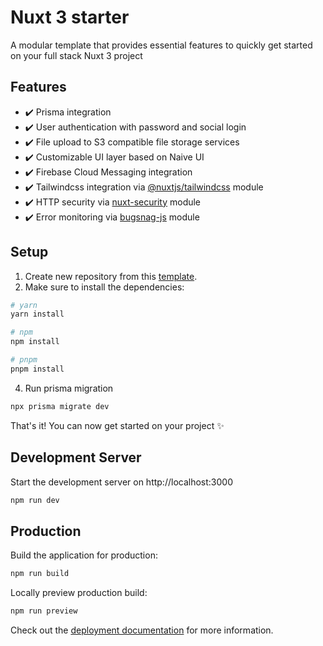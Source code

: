 # Nuxt 3 starter

A modular template that provides essential features to quickly get started on your full stack Nuxt 3 project

## Features

- ✔️ Prisma integration
- ✔️ User authentication with password and social login
- ✔️ File upload to S3 compatible file storage services
- ✔️ Customizable UI layer based on Naive UI
- ✔️ Firebase Cloud Messaging integration
- ✔️ Tailwindcss integration via [@nuxtjs/tailwindcss](https://github.com/nuxt-modules/tailwindcss) module
- ✔️ HTTP security via [nuxt-security]() module
- ✔️ Error monitoring via [bugsnag-js]() module

## Setup
1. Create new repository from this [template](https://github.com/Meguais/Nuxtjs-authentication-Social-and-Credential).
2. Make sure to install the dependencies:

```bash
# yarn
yarn install

# npm
npm install

# pnpm
pnpm install
```

4. Run prisma migration
```bash
npx prisma migrate dev
```

That's it! You can now get started on your project ✨
## Development Server

Start the development server on http://localhost:3000

```bash
npm run dev
```

## Production

Build the application for production:

```bash
npm run build
```

Locally preview production build:

```bash
npm run preview
```

Check out the [deployment documentation](https://nuxt.com/docs/getting-started/deployment) for more information.
